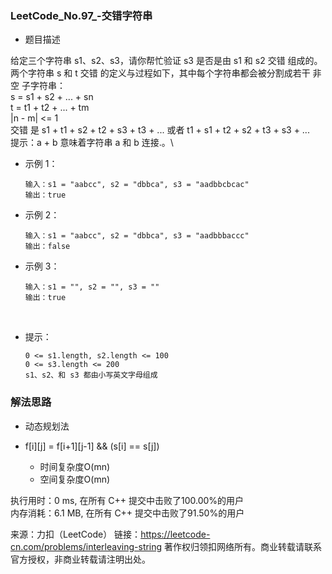 ### LeetCode_No.97_-交错字符串
* 题目描述


给定三个字符串 s1、s2、s3，请你帮忙验证 s3 是否是由 s1 和 s2 交错 组成的。\
两个字符串 s 和 t 交错 的定义与过程如下，其中每个字符串都会被分割成若干 非空 子字符串：\
s = s1 + s2 + ... + sn\
t = t1 + t2 + ... + tm\
|n - m| <= 1\
交错 是 s1 + t1 + s2 + t2 + s3 + t3 + ... 或者 t1 + s1 + t2 + s2 + t3 + s3 + ...\
提示：a + b 意味着字符串 a 和 b 连接.。\
* 示例 1：

      输入：s1 = "aabcc", s2 = "dbbca", s3 = "aadbbcbcac"
      输出：true
* 示例 2：

      输入：s1 = "aabcc", s2 = "dbbca", s3 = "aadbbbaccc"
      输出：false
* 示例 3：

      输入：s1 = "", s2 = "", s3 = ""
      输出：true
 

* 提示：

      0 <= s1.length, s2.length <= 100
      0 <= s3.length <= 200
      s1、s2、和 s3 都由小写英文字母组成

### 解法思路
* 动态规划法
* f[i][j] = f[i+1][j-1] && (s[i] == s[j])

  * 时间复杂度O(mn)
  * 空间复杂度O(mn)

执行用时：0 ms, 在所有 C++ 提交中击败了100.00%的用户\
内存消耗：6.1 MB, 在所有 C++ 提交中击败了91.50%的用户

来源：力扣（LeetCode）
链接：https://leetcode-cn.com/problems/interleaving-string
著作权归领扣网络所有。商业转载请联系官方授权，非商业转载请注明出处。
